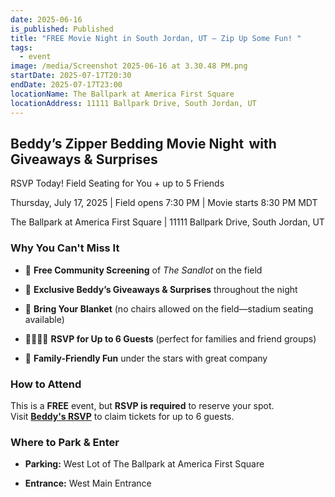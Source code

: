 ```yaml
---
date: 2025-06-16
is_published: Published
title: "FREE Movie Night in South Jordan, UT – Zip Up Some Fun! "
tags:
  - event
image: /media/Screenshot 2025-06-16 at 3.30.48 PM.png
startDate: 2025-07-17T20:30
endDate: 2025-07-17T23:00
locationName: The Ballpark at America First Square
locationAddress: 11111 Ballpark Drive, South Jordan, UT
---
```

## Beddy’s Zipper Bedding Movie Night  with Giveaways & Surprises

RSVP Today! Field Seating for You + up to 5 Friends

Thursday, July 17, 2025 | Field opens 7:30 PM | Movie starts 8:30 PM MDT

The Ballpark at America First Square | 11111 Ballpark Drive, South Jordan, UT

### Why You Can't Miss It

*   🍿 **Free Community Screening** of _The Sandlot_ on the field
    
*   🎁 **Exclusive Beddy’s Giveaways & Surprises** throughout the night
    
*   🧺 **Bring Your Blanket** (no chairs allowed on the field—stadium seating available)
    
*   👨‍👩‍👧‍👦 **RSVP for Up to 6 Guests** (perfect for families and friend groups)
    
*   🎉 **Family-Friendly Fun** under the stars with great company
    

### How to Attend

This is a **FREE** event, but **RSVP is required** to reserve your spot.  
Visit [**Beddy's RSVP**](https://docs.google.com/forms/d/e/1FAIpQLSfqUNRS3SeweZNrzlLMGyYddkl2LOZf2kYEBj4Z7oOwju5Apw/viewform) to claim tickets for up to 6 guests.

### Where to Park & Enter

*   **Parking:** West Lot of The Ballpark at America First Square
    
*   **Entrance:** West Main Entrance